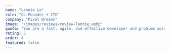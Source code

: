 ```yaml
---
name: "Lannie Le"
role: "Co-Founder + CTO"
company: "Pixel Dreams"
image: "/images/reviews/review-lannie.webp"
quote: "You are a fast, agile, and effective developer and problem solver. I appreciate your insights and abilities throughout our collaboration. I have consistently learned new things from you every time we worked together."
rating: 5
order: 4
featured: false
---
```

